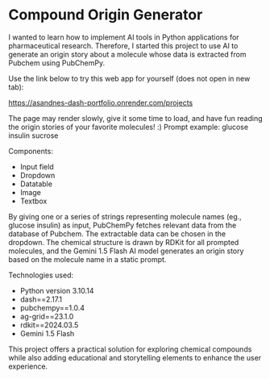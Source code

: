 # Compound Origin Generator

I wanted to learn how to implement AI tools in Python applications for pharmaceutical research.
Therefore, I started this project to use AI to generate an origin story about a molecule whose data is extracted from Pubchem using PubChemPy.

Use the link below to try this web app for yourself (does not open in new tab):

https://asandnes-dash-portfolio.onrender.com/projects

The page may render slowly, give it some time to load, and have fun reading the origin stories of your favorite molecules! :)
Prompt example: glucose insulin sucrose


Components:
- Input field
- Dropdown
- Datatable
- Image
- Textbox

By giving one or a series of strings representing molecule names (eg., glucose insulin) as input, PubChemPy fetches relevant data from the database of Pubchem. The extractable data can be chosen in the dropdown.
The chemical structure is drawn by RDKit for all prompted molecules, and the Gemini 1.5 Flash AI model generates an origin story based on the molecule name in a static prompt.

Technologies used:

- Python version 3.10.14
- dash==2.17.1
- pubchempy==1.0.4
- ag-grid==23.1.0
- rdkit==2024.03.5
- Gemini 1.5 Flash

This project offers a practical solution for exploring chemical compounds while also adding educational and storytelling elements to enhance the user experience.


